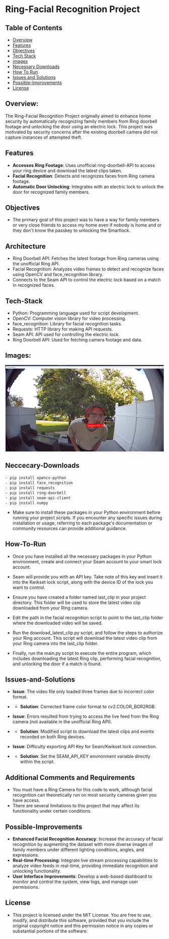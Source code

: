 # Ring-Facial Recognition Project

## Table of Contents
- [Overview](#overview)
- [Features](#features)
- [Objectives](#objectives)
- [Tech Stack](#tech-stack)
- [images](#images)
- [Necessary Downloads](#neccecary-downloads)
- [How To Run](#how-to-run)
- [Issues and Solutions](#issues-and-solutions)
- [Possible-Improvements](#possible-improvements)
- [License](#license)

## Overview:
The Ring-Facial Recognition Project originally aimed to enhance home security by automatically recognizing family members from Ring doorbell footage and unlocking the door using an electric lock. This project was motivated by security concerns after the existing doorbell camera did not capture instances of attempted theft.

## Features 
- **Accesses Ring Footage**: Uses unofficial ring-doorbell-API to access your ring device and download the latest clips taken.
- **Facial Recognition**: Detects and recognizes faces from Ring camera footage.
- **Automatic Door Unlocking**: Integrates with an electric lock to unlock the door for recognized family members.

## Objectives
- The primary goal of this project was to have a way for family members or very close friends to access my home even if nobody is home and or they don't know the passkey to unlocking the Smartlock. 

## Architecture 
- Ring Doorbell API: Fetches the latest footage from Ring cameras using the unofficial Ring API.
- Facial Recognition: Analyzes video frames to detect and recognize faces using OpenCV and face_recognition library.
- Connects to the Seam API to control the electric lock based on a match in recognized faces.

## Tech-Stack
- Python: Programming language used for script development.
- OpenCV: Computer vision library for video processing.
- face_recognition: Library for facial recognition tasks.
- Requests: HTTP library for making API requests.
- Seam API: API used for controlling the electric lock.
- Ring Doorbell API: Used for fetching camera footage and data.

## Images:
![Me](images/joa.png)

## Neccecary-Downloads
```
- pip install opencv-python
- pip install face_recognition
- pip install requests
- pip install ring-doorbell
- pip install seam-api-client
- pip install numpy
```
- Make sure to install these packages in your Python environment before running your project scripts. If you encounter any specific issues during installation or usage, referring to each package's documentation or community resources can provide additional guidance.

## How-To-Run
- Once you have installed all the necessary packages in your Python environment, create and connect your Seam account to your smart lock account.
  
- Seam will provide you with an API key. Take note of this key and insert it into the Kwikset lock script, along with the device ID of the lock you want to control.
  
- Ensure you have created a folder named last_clip in your project directory. This folder will be used to store the latest video clip downloaded from your Ring camera.
  
- Edit the path in the facial recognition script to point to the last_clip folder where the downloaded video will be saved.
  
- Run the download_latest_clip.py script, and follow the steps to authorize your Ring account. This script will download the latest video clip from your Ring camera into the last_clip folder.
  
- Finally, run the main.py script to execute the entire program, which includes downloading the latest Ring clip, performing facial recognition, and unlocking the door if a match is found.

## Issues-and-Solutions
- **Issue**: The video file only loaded three frames due to incorrect color format.
- - **Solution**: Corrected frame color format to cv2.COLOR_BGR2RGB.

- **Issue**: Errors resulted from trying to access the live feed from the Ring camera (not available in the unofficial Ring API).
- - **Solution**: Modified script to download the latest clips and events recorded on both Ring devices.

- **Issue**: Difficulty exporting API Key for Seam/Kwikset lock connection.
- - **Solution**: Set the SEAM_API_KEY environment variable directly within the script.

## Additional Comments and Requirements
-  You must have a Ring Camera for this code to work, although facial recognition can theoretically run on most security cameras given you have access.
-  There are several limitations to this project that may affect its functionality under certain conditions.

## Possible-Improvements

- **Enhanced Facial Recognition Accuracy**: Increase the accuracy of facial recognition by augmenting the dataset with more diverse images of family members under different lighting conditions, angles, and expressions.
- **Real-time Processing**: Integrate live stream processing capabilities to analyze video feeds in real-time, providing immediate recognition and unlocking functionality.
- **User Interface Improvements**: Develop a web-based dashboard to monitor and control the system, view logs, and manage user permissions.

## License
- This project is licensed under the MIT License. You are free to use, modify, and distribute this software, provided that you include the original copyright notice and this permission notice in any copies or substantial portions of the software.

